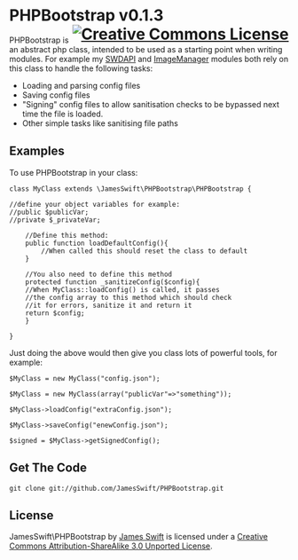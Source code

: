 <h1>
PHPBootstrap v0.1.3
<a rel="license" href="http://creativecommons.org/licenses/by-sa/3.0/deed.en_US" style="float:right;"><img alt="Creative Commons License" style="border-width:0" src="http://i.creativecommons.org/l/by-sa/3.0/88x31.png" /></a>
</h1>

PHPBootstrap is an abstract php class, intended to be used as a starting point when writing modules. 
For example my <a href="https://github.com/JamesSwift/SWDAPI">SWDAPI</a> and 
<a href="https://github.com/JamesSwift/ImageManager">ImageManager</a> modules both rely on this class 
to handle the following tasks:

- Loading and parsing config  files
- Saving config files
- "Signing" config files to allow sanitisation checks to be bypassed next time the file is loaded.
- Other simple tasks like sanitising file paths

## Examples

To use PHPBootstrap in your class:

    class MyClass extends \JamesSwift\PHPBootstrap\PHPBootstrap {
    
	//define your object variables for example:
	//public $publicVar;
	//private $_privateVar;
    
    	//Define this method:
    	public function loadDefaultConfig(){
    		//When called this should reset the class to default
    	}
    
    	//You also need to define this method
    	protected function _sanitizeConfig($config){
		//When MyClass::loadConfig() is called, it passes
		//the config array to this method which should check
		//it for errors, sanitize it and return it
		return $config;
    	}
    
    }


Just doing the above would then give you class lots of powerful tools, for example:

    $MyClass = new MyClass("config.json");

    $MyClass = new MyClass(array("publicVar"=>"something"));

    $MyClass->loadConfig("extraConfig.json");

    $MyClass->saveConfig("enewConfig.json");

    $signed = $MyClass->getSignedConfig();


## Get The Code

    git clone git://github.com/JamesSwift/PHPBootstrap.git


## License

<span xmlns:dct="http://purl.org/dc/terms/" property="dct:title">JamesSwift\PHPBootstrap</span> by 
<a xmlns:cc="http://creativecommons.org/ns#" href="https://github.com/JamesSwift/PHPBootstrap" property="cc:attributionName" rel="cc:attributionURL">James Swift</a>
 is licensed under a <a rel="license" href="http://creativecommons.org/licenses/by-sa/3.0/deed.en_US">Creative Commons Attribution-ShareAlike 3.0 Unported License</a>.
